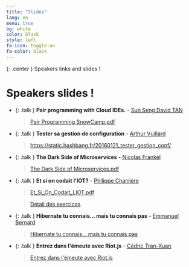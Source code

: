```yaml
---
title: "Slides"
lang: en
menu: true
bg: white
color: black
style: left
fa-icon: toggle-on
fa-color: black
---
```


{: .center }
    Speakers links and slides !

# Speakers slides !
* {: .talk } **Pair programming with Cloud IDEs.** - [Sun Seng David TAN](http://twitter.com/sunsengdavidtan)<br/>
    <blockquote><a href="../slides/Pair Programming SnowCamp.pdf" target="_blank">Pair Programming SnowCamp.pdf</a></blockquote>

* {: .talk } **Tester sa gestion de configuration** - [Arthur Vuillard](https://hashbang.fr)<br/>
    <blockquote><a href="https://static.hashbang.fr/20160121_tester_gestion_conf/#1" target="_blank">https://static.hashbang.fr/20160121_tester_gestion_conf/</a></blockquote>

* {: .talk } **The Dark Side of Microservices** - [Nicolas Frankel](http://twitter.com/nicolas_frankel)<br/>
    <blockquote><a href="../slides/The_Dark_Side_of_Microservices.pdf" target="_blank">The Dark Side of Microservices.pdf</a></blockquote>

* {: .talk } **Et si on codait l'IOT?** - [Philippe Charrière](http://twitter.com/k33g_org)<br/>
    <blockquote><a href="../slides/Et_Si_On_Codait_LIOT.pdf" target="_blank">Et_Si_On_Codait_LIOT.pdf</a></blockquote>
    <blockquote><a href="https://github.com/k33g/et.si.on.codait.l.iot.snowcamp.2016" target="_blank">Détail des exercices</a></blockquote>

* {: .talk } **Hibernate tu connais... mais tu connais pas** - [Emmanuel Bernard](https://emmanuelbernard.com)<br/>
    <blockquote><a href="../slides/hibernate-5-fr/index.html" target="_blank">Hibernate tu connais... mais tu connais pas</a></blockquote>

* {: .talk } **Entrez dans l'émeute avec Riot.js** - [Cédric Tran-Xuan](https://twitter.com/ctranxuan)<br/>
    <blockquote><a href="https://speakerdeck.com/ctranxuan/meet-riot-dot-js-at-snowcamp-dot-io" target="_blank">Entrez dans l'émeute avec Riot.js</a></blockquote>
